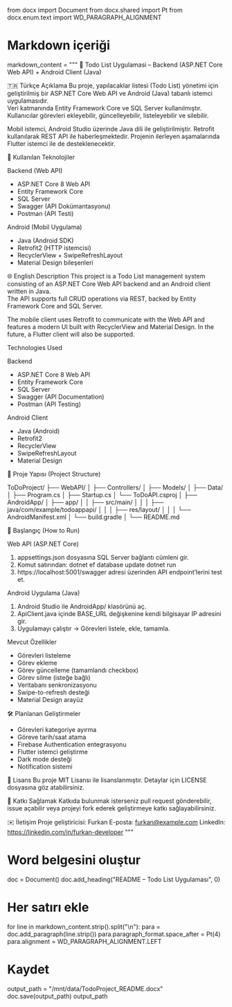 from docx import Document
from docx.shared import Pt
from docx.enum.text import WD_PARAGRAPH_ALIGNMENT



# Markdown içeriği
markdown_content = """
📝 Todo List Uygulamasi – Backend (ASP.NET Core Web API) + Android Client (Java)

🇹🇷 Türkçe Açıklama
Bu proje, yapılacaklar listesi (Todo List) yönetimi için geliştirilmiş bir ASP.NET Core Web API ve Android (Java) tabanlı istemci uygulamasıdır.  
Veri katmanında Entity Framework Core ve SQL Server kullanılmıştır. Kullanıcılar görevleri ekleyebilir, güncelleyebilir, listeleyebilir ve silebilir.

Mobil istemci, Android Studio üzerinde Java dili ile geliştirilmiştir. Retrofit kullanılarak REST API ile haberleşmektedir.
Projenin ilerleyen aşamalarında Flutter istemci ile de desteklenecektir.

🔧 Kullanılan Teknolojiler

Backend (Web API)
- ASP.NET Core 8 Web API
- Entity Framework Core
- SQL Server
- Swagger (API Dokümantasyonu)
- Postman (API Testi)

Android (Mobil Uygulama)
- Java (Android SDK)
- Retrofit2 (HTTP istemcisi)
- RecyclerView + SwipeRefreshLayout
- Material Design bileşenleri

🌐 English Description
This project is a Todo List management system consisting of an ASP.NET Core Web API backend and an Android client written in Java.  
The API supports full CRUD operations via REST, backed by Entity Framework Core and SQL Server.

The mobile client uses Retrofit to communicate with the Web API and features a modern UI built with RecyclerView and Material Design.
In the future, a Flutter client will also be supported.

Technologies Used

Backend
- ASP.NET Core 8 Web API
- Entity Framework Core
- SQL Server
- Swagger (API Documentation)
- Postman (API Testing)

Android Client
- Java (Android)
- Retrofit2
- RecyclerView
- SwipeRefreshLayout
- Material Design

📂 Proje Yapısı (Project Structure)

ToDoProject/
├── WebAPI/
│   ├── Controllers/
│   ├── Models/
│   ├── Data/
│   ├── Program.cs
│   ├── Startup.cs
│   └── ToDoAPI.csproj
│
├── AndroidApp/
│   ├── app/
│   │   ├── src/main/
│   │   │   ├── java/com/example/todoappapi/
│   │   │   ├── res/layout/
│   │   │   └── AndroidManifest.xml
│   └── build.gradle
│
└── README.md

🚀 Başlangıç (How to Run)

Web API (ASP.NET Core)
1. appsettings.json dosyasına SQL Server bağlantı cümleni gir.
2. Komut satırından:
   dotnet ef database update
   dotnet run
3. https://localhost:5001/swagger adresi üzerinden API endpoint’lerini test et.

Android Uygulama (Java)
1. Android Studio ile AndroidApp/ klasörünü aç.
2. ApiClient.java içinde BASE_URL değişkenine kendi bilgisayar IP adresini gir.
3. Uygulamayı çalıştır → Görevleri listele, ekle, tamamla.

Mevcut Özellikler
- Görevleri listeleme
- Görev ekleme
- Görev güncelleme (tamamlandı checkbox)
- Görev silme (isteğe bağlı)
- Veritabanı senkronizasyonu
- Swipe-to-refresh desteği
- Material Design arayüz

🛠 Planlanan Geliştirmeler
- Görevleri kategoriye ayırma
- Göreve tarih/saat atama
- Firebase Authentication entegrasyonu
- Flutter istemci geliştirme
- Dark mode desteği
- Notification sistemi

📄 Lisans
Bu proje MIT Lisansı ile lisanslanmıştır. Detaylar için LICENSE dosyasına göz atabilirsiniz.

🤝 Katkı Sağlamak
Katkıda bulunmak isterseniz pull request gönderebilir, issue açabilir veya projeyi fork ederek geliştirmeye katkı sağlayabilirsiniz.

✉️ İletişim
Proje geliştiricisi: Furkan
E-posta: furkan@example.com
LinkedIn: https://linkedin.com/in/furkan-developer
"""

# Word belgesini oluştur
doc = Document()
doc.add_heading("README – Todo List Uygulaması", 0)

# Her satırı ekle
for line in markdown_content.strip().split("\n"):
    para = doc.add_paragraph(line.strip())
    para.paragraph_format.space_after = Pt(4)
    para.alignment = WD_PARAGRAPH_ALIGNMENT.LEFT

# Kaydet
output_path = "/mnt/data/TodoProject_README.docx"
doc.save(output_path)
output_path

